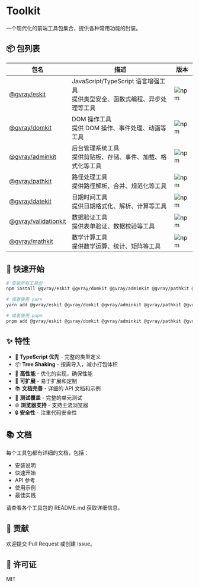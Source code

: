 # Toolkit

一个现代化的前端工具包集合，提供各种常用功能的封装。

## 📦 包列表

| 包名                                             | 描述                                                                            | 版本                                                      |
| ------------------------------------------------ | ------------------------------------------------------------------------------- | --------------------------------------------------------- |
| [@gvray/eskit](./packages/eskit)                 | JavaScript/TypeScript 语言增强工具<br/>提供类型安全、函数式编程、异步处理等工具 | ![npm](https://img.shields.io/npm/v/@gvray/eskit)         |
| [@gvray/domkit](./packages/domkit)               | DOM 操作工具<br/>提供 DOM 操作、事件处理、动画等工具                            | ![npm](https://img.shields.io/npm/v/@gvray/domkit)        |
| [@gvray/adminkit](./packages/adminkit)           | 后台管理系统工具<br/>提供剪贴板、存储、事件、加载、格式化等工具                 | ![npm](https://img.shields.io/npm/v/@gvray/adminkit)      |
| [@gvray/pathkit](./packages/pathkit)             | 路径处理工具<br/>提供路径解析、合并、规范化等工具                               | ![npm](https://img.shields.io/npm/v/@gvray/pathkit)       |
| [@gvray/datekit](./packages/datekit)             | 日期时间工具<br/>提供日期格式化、解析、计算等工具                               | ![npm](https://img.shields.io/npm/v/@gvray/datekit)       |
| [@gvray/validationkit](./packages/validationkit) | 数据验证工具<br/>提供表单验证、数据校验等工具                                   | ![npm](https://img.shields.io/npm/v/@gvray/validationkit) |
| [@gvray/mathkit](./packages/mathkit)             | 数学计算工具<br/>提供数学运算、统计、矩阵等工具                                 | ![npm](https://img.shields.io/npm/v/@gvray/mathkit)       |

## 🚀 快速开始

```bash
# 安装所有工具包
npm install @gvray/eskit @gvray/domkit @gvray/adminkit @gvray/pathkit @gvray/datekit @gvray/validationkit @gvray/mathkit

# 或者使用 yarn
yarn add @gvray/eskit @gvray/domkit @gvray/adminkit @gvray/pathkit @gvray/datekit @gvray/validationkit @gvray/mathkit

# 或者使用 pnpm
pnpm add @gvray/eskit @gvray/domkit @gvray/adminkit @gvray/pathkit @gvray/datekit @gvray/validationkit @gvray/mathkit
```

## ✨ 特性

- 🎯 **TypeScript 优先** - 完整的类型定义
- 📦 **Tree Shaking** - 按需导入，减小打包体积
- 🚀 **高性能** - 优化的实现，确保性能
- 🔧 **可扩展** - 易于扩展和定制
- 📚 **文档完善** - 详细的 API 文档和示例
- 🧪 **测试覆盖** - 完整的单元测试
- 🌐 **浏览器支持** - 支持主流浏览器
- 🔒 **安全性** - 注重代码安全性

## 📚 文档

每个工具包都有详细的文档，包括：

- 安装说明
- 快速开始
- API 参考
- 使用示例
- 最佳实践

请查看各个工具包的 README.md 获取详细信息。

## 🤝 贡献

欢迎提交 Pull Request 或创建 Issue。

## 📄 许可证

MIT
